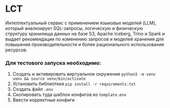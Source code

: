 # LCT
Интеллектуальный сервис с применением языковых моделей (LLM), который анализирует SQL-запросы, логическую и физическую структуру хранилища данных на базе S3, Apache Iceberg, Trino и Spark и выдает рекомендации по изменению запросов и моделей хранения для повышения производительности и более рационального использования ресурсов.

### Для тестового запуска необходимо:
1. Создать и активировать виртуальное окружение `python3 -m venv venv && source venv/bin/activate`
2. Установить библиотеки `pip install -r requirements.txt`
3. Создать файл `.env`
4. Скопировать туда шаблон конфигов из `template.env`
5. Ввести корректные конфиги
